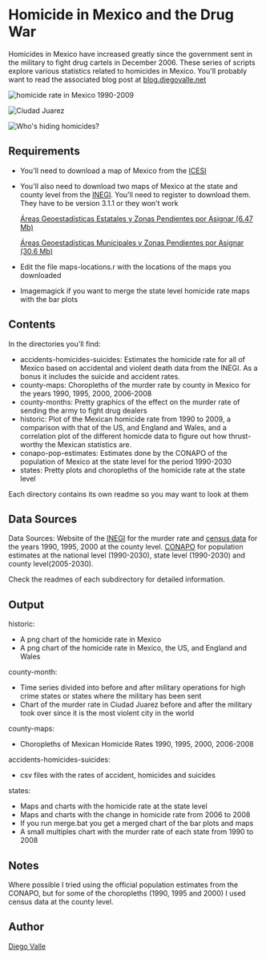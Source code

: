 ﻿Homicide in Mexico and the Drug War
=========================================================
Homicides in Mexico have increased greatly since the government sent in the military to fight drug cartels in December 2006. These series of scripts explore various statistics related to homicides in Mexico. You'll probably want to read the associated blog post at [blog.diegovalle.net](blog.diegovalle.net)

![homicide rate in Mexico 1990-2009](http://github.com/diegovalle/Homicide-MX-Drug-War/raw/master/historic/output/homicide-mx-1990-2008.png)

![Ciudad Juarez](http://github.com/diegovalle/Homicide-MX-Drug-War/raw/master/county-month/output/ciudad-juarez.png)

![Who's hiding homicides?](http://github.com/diegovalle/Homicide-MX-Drug-War/raw/master/historic/output/INEGIvsICES.png "Chihuahua is missing 1153 homicides")

Requirements
------------
* You'll need to download a map of Mexico from the [ICESI](http://www.icesi.org.mx/estadisticas/estadisticas_encuestasTablas.asp)
* You'll also need to download two maps of Mexico at the state and county level from the [INEGI](http://mapserver.inegi.org.mx/data/mgm/). You'll need to register to download them. They have to be version 3.1.1 or they won't work
    
    [Áreas Geoestadísticas Estatales y Zonas Pendientes por Asignar (6.47 Mb)](http://mapserver.inegi.org.mx/data/mgm/redirect.cfm?fileX=ESTADOS311)
    
    [Áreas Geoestadísticas Municipales y Zonas Pendientes por Asignar (30.6 Mb)](http://mapserver.inegi.org.mx/data/mgm/redirect.cfm?fileX=MUNICIPIOS311)
    
* Edit the file maps-locations.r with the locations of the maps you downloaded
* Imagemagick if you want to merge the state level homicide rate maps with the bar plots

Contents
--------
In the directories you'll find:

* accidents-homicides-suicides: Estimates the homicide rate for all of Mexico based on accidental and violent death data from the INEGI. As a bonus it includes the suicide and accident rates.
* county-maps: Choropleths of the murder rate by county in Mexico for the years 1990, 1995, 2000, 2006-2008
* county-months: Pretty graphics of the effect on the murder rate of sending the army to fight drug dealers
* historic: Plot of the Mexican homicide rate from 1990 to 2009, a
  comparison with that of the US, and England and Wales, and a
  correlation plot of the different homicde data to figure out how thrust-worthy the Mexican statistics are.
* conapo-pop-estimates: Estimates done by the CONAPO of the population of Mexico at the state level for the period 1990-2030
* states: Pretty plots and choropleths of the homicide rate at the state level
  
Each directory contains its own readme so you may want to look at them

Data Sources
------------
Data Sources: Website of the [INEGI](http://www.inegi.org.mx/est/contenidos/espanol/proyectos/continuas/vitales/bd/mortalidad/MortalidadGeneral.asp?s=est&c=11144) for the
murder rate and [census data](http://www.inegi.org.mx/inegi/default.aspx?c=9260&s=est) for the years 1990, 1995, 2000 at the county level. [CONAPO](http://conapo.gob.mx/index.php?option=com_content&view=article&id=125&Itemid=203)
for population estimates at the national level (1990-2030), state level (1990-2030) and county level(2005-2030).

Check the readmes of each subdirectory for detailed information.


Output
-------
historic:

* A png chart of the homicide rate in Mexico
* A png chart of the homicide rate in Mexico, the US, and England and Wales

county-month:

* Time series divided into before and after military operations for high crime states or states where the military has been sent
* Chart of the murder rate in Ciudad Juarez before and after the military took over since it is the most violent city in the world

county-maps:

* Choropleths of Mexican Homicide Rates 1990, 1995, 2000, 2006-2008

accidents-homicides-suicides:

* csv files with the rates of accident, homicides and suicides

states:

* Maps and charts with the homicide rate at the state level
* Maps and charts with the change in homicide rate from 2006 to 2008
* If you run merge.bat you get a merged chart of the bar plots and maps
* A small multiples chart with the murder rate of each state from 1990 to 2008

Notes
-----
Where possible I tried using the official population estimates from the CONAPO, but for some of the choropleths (1990, 1995 and 2000) I used census data at the county level.

Author
-----
[Diego Valle](www.diegovalle.net)
